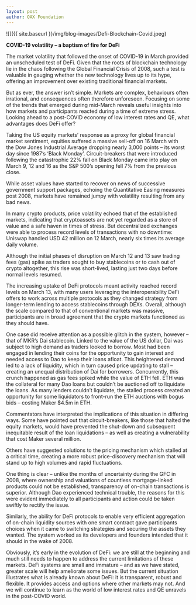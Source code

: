 ```yaml
---
layout: post
author: OAX Foundation
---
```


![]({{ site.baseurl }}/img/blog-images/Defi-Blockchain-Covid.jpeg)

<b>COVID-19 volatility – a baptism of fire for DeFi</b>The market volatility that followed the onset of COVID-19 in March provided an unscheduled test of DeFi. Given that the roots of blockchain technology lie in the chaos following the Global Financial Crisis of 2008, such a test is valuable in gauging whether the new technology lives up to its hype, offering an improvement over existing traditional financial markets.  But as ever, the answer isn’t simple. Markets are complex, behaviours often irrational, and consequences often therefore unforeseen.  Focusing on some of the trends that emerged during mid-March reveals useful insights into how markets and participants reacted during a time of extreme stress.  Looking ahead to a post-COVID economy of low interest rates and QE, what advantages does DeFi offer? Taking the US equity markets’ response as a proxy for global financial market sentiment, equities suffered a massive sell-off on 16 March with the Dow Jones Industrial Average dropping nearly 3,000 points – its worst day since 1987’s ‘Black Monday’. Circuit-breakers that were introduced following the catastrophic 22% fall on Black Monday came into play on March 9, 12 and 16 as the S&P 500’s opening fell 7% from the previous close. While asset values have started to recover on news of successive government support packages, echoing the Quantitative Easing measures post 2008, markets have remained jumpy with volatility resulting from any bad news.  In many crypto products, price volatility echoed that of the established markets, indicating that cryptoassets are not yet regarded as a store of value and a safe haven in times of stress.  But decentralized exchanges were able to process record levels of transactions with no downtime: Uniswap handled USD 42 million on 12 March, nearly six times its average daily volume.  Although the initial phases of disruption on March 12 and 13 saw trading fees (gas) spike as traders sought to buy stablecoins or to cash out of crypto altogether, this rise was short-lived, lasting just two days before normal levels resumed.  The increasing uptake of DeFi protocols meant activity reached record levels on March 13, with many users leveraging the interoperability DeFi offers to work across multiple protocols as they changed strategy from longer-term lending to access stablecoins through DEXs.  Overall, although the scale compared to that of conventional markets was massive, participants are in broad agreement that the crypto markets functioned as they should have.  One case did receive attention as a possible glitch in the system, however – that of MKR’s Dai stablecoin.  Linked to the value of the US dollar, Dai was subject to high demand as traders looked to borrow. Most had been engaged in lending their coins for the opportunity to gain interest and needed access to Dao to keep their loans afloat. This heightened demand led to a lack of liquidity, which in turn caused price updating to stall – creating an unequal distribution of Dai for borrowers. Concurrently, this crunch happened as gas fees spiked while the value of ETH fell.  ETH was the collateral for many Dao loans but couldn’t be auctioned off to liquidate the loans.  As many lenders couldn’t liquidate, the stalled process created an opportunity for some liquidators to front-run the ETH auctions with bogus bids – costing Maker $4.5m in ETH.  Commentators have interpreted the implications of this situation in differing ways. Some have pointed out that circuit-breakers, like those that halted the equity markets, would have prevented the shut-down and subsequent inequitable result of the loan liquidations – as well as creating a vulnerability that cost Maker several million.  Others have suggested solutions to the pricing mechanism which stalled at a critical time, creating a more robust price-discovery mechanism that will stand up to high volumes and rapid fluctuations. One thing is clear – unlike the months of uncertainty during the GFC in 2008, where ownership and valuations of countless mortgage-linked products could not be established, transparency of on-chain transactions is superior.  Although Dao experienced technical trouble, the reasons for this were evident immediately to all participants and action could be taken swiftly to rectify the issue.   Similarly, the ability for DeFi protocols to enable very efficient aggregation of on-chain liquidity sources with one smart contract gave participants choices when it came to switching strategies and securing the assets they wanted.  The system worked as its developers and founders intended that it should in the wake of 2008.  Obviously, it’s early in the evolution of DeFi: we are still at the beginning and much still needs to happen to address the current limitations of these markets.  DeFi systems are small and immature – and as we have stated, greater scale will help ameliorate some issues.  But the current situation illustrates what is already known about DeFi: it is transparent, robust and flexible.  It provides access and options where other markets may not. And we will continue to learn as the world of low interest rates and QE unravels in the post-COVID world. 